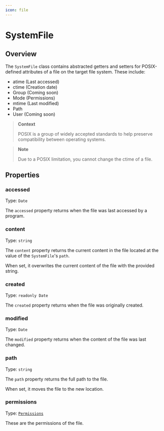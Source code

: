 ```yaml
---
icon: file
---
```


# SystemFile

## Overview

The `SystemFile` class contains abstracted getters and setters for POSIX-defined attributes of a file on the target file system. These include:

* atime (Last accessed)
* ctime (Creation date)
* Group (Coming soon)
* Mode (Permissions)
* mtime (Last modified)
* Path
* User (Coming soon)

> **Context**
>
> POSIX is a group of widely accepted standards to help preserve compatibility between operating systems.

> **Note**
>
> Due to a POSIX limitation, you cannot change the ctime of a file.

## Properties

### accessed

Type: `Date`&#x20;

The `accessed` property returns when the file was last accessed by a program.

### content

Type: `string`&#x20;

The `content` property returns the current content in the file located at the value of the `SystemFile`'s `path`.

When set, it overwrites the current content of the file with the provided string.

### created

Type: `readonly Date`&#x20;

The `created` property returns when the file was originally created.

### modified

Type: `Date`&#x20;

The `modified` property returns when the content of the file was last changed.

### path

Type: `string`&#x20;

The `path` property returns the full path to the file.

When set, it moves the file to the new location.

### permissions

Type: [`Permissions`](../interfaces/permissions.md)&#x20;

These are the permissions of the file.
